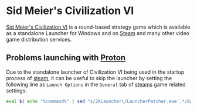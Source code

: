 # Sid Meier's Civilization VI

[Sid Meier's Civilization VI](https://civilization.com/de-DE/) is a round-based
strategy game which is available as a standalone Launcher for Windows and on
[Steam](./steam.md) and many other video game distribution services.

## Problems launching with [Proton](./steam.md)

Due to the standalone launcher of Civilization VI being used in the startup
process of [steam](./steam.md), it can be useful to skip the launcher by
setting the following line as `Launch Options` in the `General` tab of
[steams](./steam.md) game related settings:

```sh
eval $( echo "%command%" | sed "s/2KLauncher\/LauncherPatcher.exe'.*/Base\/Binaries\/Win64Steam\/CivilizationVI'/" )
```

